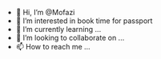 - 👋 Hi, I’m @Mofazi
- 👀 I’m interested in book time for passport
- 🌱 I’m currently learning ...
- 💞️ I’m looking to collaborate on ...
- 📫 How to reach me ...

<!---
Mofazi/Mofazi is a ✨ special ✨ repository because its `README.md` (this file) appears on your GitHub profile.
You can click the Preview link to take a look at your changes.
--->
